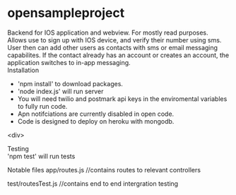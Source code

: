 # opensampleproject
<div>Backend for IOS application and webview. For mostly read purposes.</div>
  
<div>Allows use to sign up with IOS device, and verify their number using sms.</div>

<div>User then can add other users as contacts with sms or email messaging capabilites.  If the contact already has an account or creates an account, the application switches to in-app messaging.</div>

<div>Installation</div>
<ul>
<li>'npm install' to download packages.</li>
<li>'node index.js' will run server</li>
<li>You will need twilio and postmark api keys in the enviromental variables to fully run code.</li>
<li>Apn notifciations are currently disabled in open code.</li>
<li>Code is designed to deploy on heroku with mongodb.</li>
</ul>


<div\>
<div>Testing</div>
'npm test' will run tests


Notable files
app/routes.js
//contains routes to relevant controllers
  
test/routesTest.js
//contains end to end intergration testing

